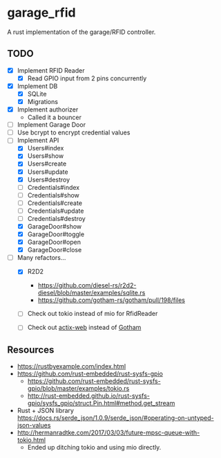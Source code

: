 # garage_rfid
A rust implementation of the garage/RFID controller.

## TODO
- [x] Implement RFID Reader
  - [x] Read GPIO input from 2 pins concurrently
- [x] Implement DB
  - [x] SQLite
  - [x] Migrations
- [x] Implement authorizer
  - Called it a bouncer
- [ ] Implement Garage Door
- [ ] Use bcrypt to encrypt credential values
- [ ] Implement API
  - [x] Users#index
  - [x] Users#show
  - [x] Users#create
  - [x] Users#update
  - [x] Users#destroy
  - [ ] Credentials#index
  - [ ] Credentials#show
  - [ ] Credentials#create
  - [ ] Credentials#update
  - [ ] Credentials#destroy
  - [x] GarageDoor#show
  - [x] GarageDoor#toggle
  - [x] GarageDoor#open
  - [x] GarageDoor#close
- [ ] Many refactors...
  - [x] R2D2
    - https://github.com/diesel-rs/r2d2-diesel/blob/master/examples/sqlite.rs
    - https://github.com/gotham-rs/gotham/pull/198/files
  - [ ] Check out tokio instead of mio for RfidReader
  - [ ] Check out [actix-web](https://github.com/actix/actix-web) instead of [Gotham](https://github.com/gotham-rs/gotham)


## Resources
- https://rustbyexample.com/index.html
- https://github.com/rust-embedded/rust-sysfs-gpio
  - https://github.com/rust-embedded/rust-sysfs-gpio/blob/master/examples/tokio.rs
  - http://rust-embedded.github.io/rust-sysfs-gpio/sysfs_gpio/struct.Pin.html#method.get_stream
- Rust + JSON library https://docs.rs/serde_json/1.0.9/serde_json/#operating-on-untyped-json-values
- http://hermanradtke.com/2017/03/03/future-mpsc-queue-with-tokio.html
  - Ended up ditching tokio and using mio directly.
